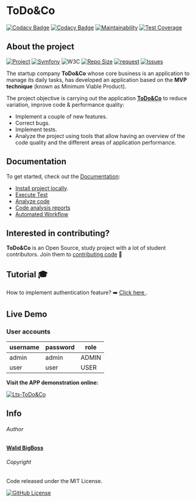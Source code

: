 # ToDo&Co

[![Codacy Badge](https://app.codacy.com/project/badge/Grade/91d9b378cacd4e52b715c0bdb220b7da)](https://www.codacy.com/gh/bigboss-oualid/project_8/dashboard?utm_source=github.com&amp;utm_medium=referral&amp;utm_content=bigboss-oualid/project_8&amp;utm_campaign=Badge_Grade)
[![Codacy Badge](https://app.codacy.com/project/badge/Coverage/91d9b378cacd4e52b715c0bdb220b7da)](https://www.codacy.com/gh/bigboss-oualid/project_8/dashboard?utm_source=github.com&utm_medium=referral&utm_content=bigboss-oualid/project_8&utm_campaign=Badge_Coverage)
[![Maintainability](https://api.codeclimate.com/v1/badges/d85d8f92084ad5a6188c/maintainability)](https://codeclimate.com/github/bigboss-oualid/project_8/maintainability)
[![Test Coverage](https://api.codeclimate.com/v1/badges/d85d8f92084ad5a6188c/test_coverage)](https://codeclimate.com/github/bigboss-oualid/project_8/test_coverage)

## About the project

[![Project](https://img.shields.io/badge/Project-8-red.svg)](https://github.com/bigboss-oualid/project_8)
[![Symfony](https://img.shields.io/badge/Symfony-v4.4(lts)-45CB3E)](https://symfony.com/doc/4.4/index.html)
![W3C](https://img.shields.io/w3c-validation/html?preset=HTML%2C%20SVG%201.1%2C%20MathML%203.0&targetUrl=https%3A%2F%2Fwww.todolist.it-bigboss.de)
[![Repo Size](https://img.shields.io/github/repo-size/bigboss-oualid/project_7?label=Repo+Size)](https://github.com/bigboss-oualid/project_8/tree/dev)
[![request](https://img.shields.io/github/issues-pr-closed/bigboss-oualid/project_8?color=33FFCC)](https://github.com/bigboss-oualid/project_8/pulls?q=is%3Apr+is%3Aclosed+label%3Aenhancement)
[![Issues](https://img.shields.io/github/issues-closed/bigboss-oualid/project_8?logo=logo)](https://github.com/bigboss-oualid/project_8/issues?q=is%3Aissue+is%3Aclosed)

The startup company **ToDo&Co** whose core business is an application to manage its daily tasks, has developed an application based on the **MVP technique** (known as Minimum Viable Product).

The project objective is carrying out the application [**ToDo&Co**](https://github.com/saro0h/projet8-TodoList) to reduce variation, improve code & performance quality:
* Implement a couple of new features.
* Correct bugs.
* Implement tests.
* Analyze the project using tools that allow having an overview of the code quality and the different areas of application performance.

## Documentation
To get started, check out the [Documentation](https://bigboss-oualid.github.io/project_8/ "Summary"):
* [Install project locally](https://bigboss-oualid.github.io/project_8/github_pages/installation.html).
* [Execute Test](https://bigboss-oualid.github.io/project_8/github_pages/tests.html)
* [Analyze code](https://bigboss-oualid.github.io/project_8/github_pages/analysis.html)
* [Code analysis reports](https://bigboss-oualid.github.io/project_8/github_pages/current_reports.html)
* [Automated Workflow](https://bigboss-oualid.github.io/project_8/github_pages/automated_workflow.png)

## Interested in contributing?
**ToDo&Co** is an Open Source, study project with a lot of student contributors. Join them to [contributing code](https://github.com/bigboss-oualid/project_8/blob/main/CONTRIBUTING.md) :school:

## Tutorial :mortar_board:
How to implement authentication feature? :arrow_right:  [Click here ](https://github.com/bigboss-oualid/project_8/blob/main/docs/authentication_tutorial/authentication.md).
 
## Live Demo
### User accounts

username   | password |    role    |
---------- | -------- | -----------|
 admin     |   admin  |    ADMIN   |
 user      |   user   |    USER    |
 
**Visit the APP demonstration online:**

[![Lts-ToDo&Co](https://img.shields.io/badge/Symfony-ToDo&Co-red.svg)](https://todolist.it-bigboss.de "Manage your tasks")

## Info 
###### Author
[**Walid BigBoss**](https://it-bigboss.de)

###### Copyright
Code released under the MIT License.

[![GitHub License](https://img.shields.io/github/license/bigboss-oualid/projet_6?label=License)](https://github.com/bigboss-oualid/project_8/blob/main/LICENSE)
